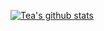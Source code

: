 [![Tea's github stats](https://github-readme-stats.vercel.app/api?username=icepie&show_icons=true)](https://github.com/icepie)
